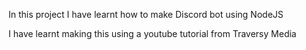 In this project I have learnt how to make Discord bot using NodeJS

I have learnt making this using a youtube tutorial from Traversy Media